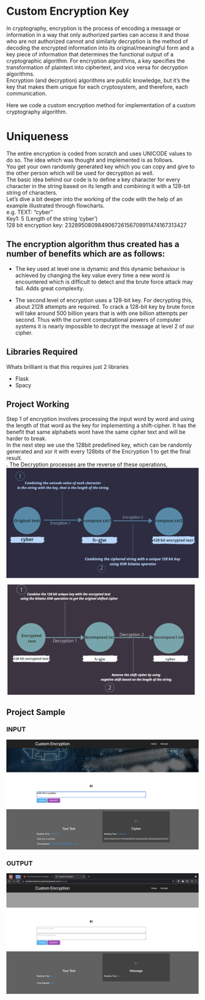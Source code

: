 
# Custom Encryption Key

In cryptography, encryption is the process of encoding a message or information in a way that only authorized parties can access it and those who are not authorized cannot and similarly decryption is the method of decoding the encrypted information into its original/meaningful form and a key piece of information that determines the functional output of a cryptographic algorithm. For encryption algorithms, a key specifies the transformation of plaintext into ciphertext, and vice versa for decryption algorithms.<br>
Encryption (and decryption) algorithms are public knowledge, but it’s the key that makes them unique for each cryptosystem, and therefore, each communication.

Here we code a custom encryption method for implementation of a custom cryptography algorithm.

# Uniqueness

The entire encryption is coded from scratch and uses UNICODE values to do so. The idea which was thought and implemented is as follows.
<br> You get your own randomly generated key which you can copy and give to the other person which will be used for decryption as well. <br>
The basic idea behind our code is to define a key character for every character in the string based on its length and combining it with a 128-bit string of characters.<br>
Let’s dive a bit deeper into the working of the code with the help of an example illustrated through flowcharts.<br>
e.g. TEXT: “cyber”  <br>
Key1: 5 (Length of the string ‘cyber’)  <br>
128 bit encryption key: 232895080984906726156709911474167313427<br>

## The encryption algorithm thus created has a number of benefits which are as follows:

- The key used at level one is dynamic and this dynamic behaviour is achieved by changing the key value every time a new word is encountered which is difficult to detect and the brute force attack may fail. Adds great complexity.

- The second level of encryption uses a 128-bit key. For decrypting this, about 2128 attempts are required. To crack a 128-bit key by brute force will take around 500 billion years that is with one billion attempts per second. Thus with the current computational powers of computer systems it is nearly impossible to decrypt the message at level 2 of our cipher.


## Libraries Required
Whats brilliant is that this requires just 2 libraries
- Flask
-  Spacy

## Project Working
Step 1 of encryption involves processing the input word by word and using the length of that word as the key for implementing a shift-cipher. It has the benefit that same alphabets wont have the same cipher text and will be harder to break.
<br> In the next step we use the 128bit predefined key, which can be randomly generated and xor it with every 128bits of the Encryption 1 to get the final result. <br>. The Decryption processes are the reverse of these operations,
![enter image description here](https://github.com/sharma-anubhav/CustomEncryption/blob/master/data/1.png?raw=true)

![enter image description here](https://github.com/sharma-anubhav/CustomEncryption/blob/master/data/2.png?raw=true)

## Project Sample
### INPUT
![enter image description here](https://github.com/sharma-anubhav/CustomEncryption/blob/master/data/3.png?raw=true)

### OUTPUT

![enter image description here](https://github.com/sharma-anubhav/CustomEncryption/blob/master/data/4.png?raw=true)